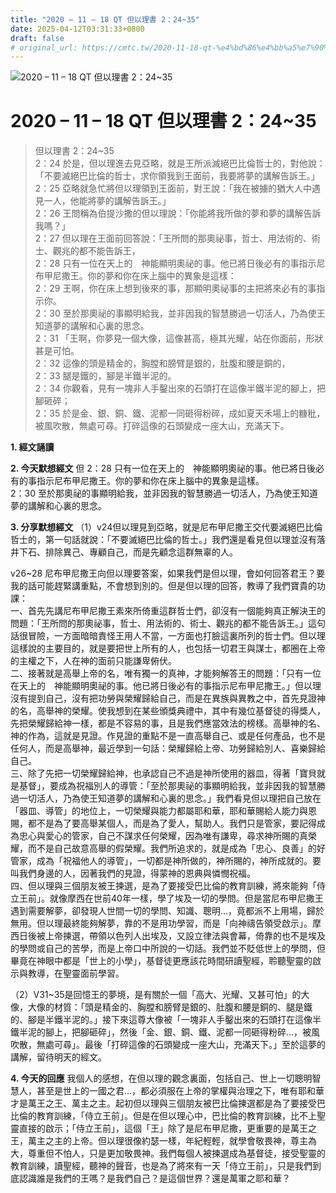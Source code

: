 ```yaml
---
title: "2020 – 11 – 18 QT 但以理書 2：24~35"
date: 2025-04-12T03:31:33+0800
draft: false
# original_url: https://cmtc.tw/2020-11-18-qt-%e4%bd%86%e4%bb%a5%e7%90%86%e6%9b%b8-2%ef%bc%9a2435
---
```


![2020 – 11 – 18 QT 但以理書 2：24\~35](/images/qt.jpg   "2020 – 11 – 18 QT 但以理書 2：24\~35")

# 2020 – 11 – 18 QT 但以理書 2：24\~35

> 但以理書 2：24\~35  
> 2：24 於是，但以理進去見亞略，就是王所派滅絕巴比倫哲士的，對他說：「不要滅絕巴比倫的哲士，求你領我到王面前，我要將夢的講解告訴王。」  
> 2：25 亞略就急忙將但以理領到王面前，對王說：「我在被擄的猶大人中遇見一人，他能將夢的講解告訴王。」  
> 2：26 王問稱為伯提沙撒的但以理說：「你能將我所做的夢和夢的講解告訴我嗎？」  
> 2：27 但以理在王面前回答說：「王所問的那奧祕事，哲士、用法術的、術士、觀兆的都不能告訴王，  
> 2：28 只有一位在天上的　神能顯明奧祕的事。他已將日後必有的事指示尼布甲尼撒王。你的夢和你在床上腦中的異象是這樣：  
> 2：29 王啊，你在床上想到後來的事，那顯明奧祕事的主把將來必有的事指示你。  
> 2：30 至於那奧祕的事顯明給我，並非因我的智慧勝過一切活人，乃為使王知道夢的講解和心裏的思念。  
> 2：31 「王啊，你夢見一個大像，這像甚高，極其光耀，站在你面前，形狀甚是可怕。  
> 2：32 這像的頭是精金的，胸膛和膀臂是銀的，肚腹和腰是銅的，  
> 2：33 腿是鐵的，腳是半鐵半泥的。  
> 2：34 你觀看，見有一塊非人手鑿出來的石頭打在這像半鐵半泥的腳上，把腳砸碎；  
> 2：35 於是金、銀、銅、鐵、泥都一同砸得粉碎，成如夏天禾場上的糠秕，被風吹散，無處可尋。打碎這像的石頭變成一座大山，充滿天下。

**1. 經文誦讀**

**2.  今天默想經文**
但 2：28 只有一位在天上的　神能顯明奧祕的事。他已將日後必有的事指示尼布甲尼撒王。你的夢和你在床上腦中的異象是這樣。  
2：30 至於那奧祕的事顯明給我，並非因我的智慧勝過一切活人，乃為使王知道夢的講解和心裏的思念。

**3. 分享默想經文**
（1）v24但以理見到亞略，就是尼布甲尼撒王交代要滅絕巴比倫哲士的，第一句話就說：「不要滅絕巴比倫的哲士。」我們還是看見但以理並沒有落井下石、排除異己、專顧自己，而是先顧念這群無辜的人。

v26\~28 尼布甲尼撒王向但以理要答案，如果我們是但以理，會如何回答君王？要我的話可能趕緊講重點，不會想到別的。但是但以理的回答，教導了我們寶貴的功課：  
一、首先先講尼布甲尼撒王素來所倚重這群哲士們，卻沒有一個能夠真正解決王的問題：「王所問的那奧祕事，哲士、用法術的、術士、觀兆的都不能告訴王。」這句話很冒險，一方面暗暗責怪王用人不當，一方面也打臉這裏所列的哲士們。但以理這樣說的主要目的，就是要把世上所有的人，也包括一切君王與謀士，都圈在上帝的主權之下，人在神的面前只能謙卑俯伏。  
二、接著就是高舉上帝的名，唯有獨一的真神，才能夠解答王的問題：「只有一位在天上的　神能顯明奧祕的事。他已將日後必有的事指示尼布甲尼撒王。」但以理沒有提到自己，沒有把功勞與榮耀歸給自己，而是在異族與異教之中，首先見證神的名，高舉神的榮耀。使我想到在某些頒獎典禮中，其中有幾位基督徒的得獎人，先把榮耀歸給神一樣，都是不容易的事，且是我們應當效法的榜樣。高舉神的名、神的作為，這就是見證。作見證的重點不是一直高舉自己、或是任何產品，也不是任何人，而是高舉神，最近學到一句話：榮耀歸給上帝、功勞歸給別人、喜樂歸給自己。  
三、除了先把一切榮耀歸給神，也承認自己不過是神所使用的器皿，得著「寶貝就是基督」，要成為祝福別人的導管：「至於那奧祕的事顯明給我，並非因我的智慧勝過一切活人，乃為使王知道夢的講解和心裏的思念。」我們看見但以理把自己放在「器皿、導管」的地位上，一切榮耀與能力都屬耶和華，耶和華賜給人能力與恩賜，都不是為了要高舉某個人，而是為了愛人，幫助人。我們只是管家，要記得成為忠心與愛心的管家，自己不謀求任何榮耀，因為唯有謙卑，尋求神所賜的真榮耀，而不是自己故意高舉的假榮耀。我們所追求的，就是成為「忠心、良善」的好管家，成為「祝福他人的導管」，一切都是神所做的，神所賜的，神所成就的。要叫我們身邊的人，因著我們的見證，得蒙神的恩典與憐憫祝福。  
四、但以理與三個朋友被王揀選，是為了要接受巴比倫的教育訓練，將來能夠「侍立王前」。就像摩西在世前40年一樣，學了埃及一切的學問。但是當尼布甲尼撒王遇到需要解夢，卻發現人世間一切的學問、知識、聰明…，竟都派不上用場，歸於無用。但以理最終能夠解夢，靠的不是用功學習，而是「向神禱告領受啟示」。摩西日後被上帝揀選，帶領以色列人出埃及，又設立律法與會幕，倚靠的也不是埃及的學問或自己的苦學，而是上帝口中所說的一切話。我們並不貶低世上的學問，但畢竟在神眼中都是「世上的小學」，基督徒更應該花時間研讀聖經，聆聽聖靈的啟示與教導，在聖靈面前學習。

（2）V31\~35是回憶王的夢境，是有關於一個「高大、光耀、又甚可怕」的大像，大像的材質：「頭是精金的、胸膛和膀臂是銀的、肚腹和腰是銅的、腿是鐵的、腳是半鐵半泥的。」接下來這尊大像被「一塊非人手鑿出來的石頭打在這像半鐵半泥的腳上，把腳砸碎」，然後「金、銀、銅、鐵、泥都一同砸得粉碎…，被風吹散，無處可尋」。最後「打碎這像的石頭變成一座大山，充滿天下。」至於這夢的講解，留待明天的經文。

**4. 今天的回應**
我個人的感想，在但以理的觀念裏面，包括自己、世上一切聰明智慧人，甚至是世上的一國之君…，都必須服在上帝的掌權與治理之下，唯有耶和華才是萬王之王、萬主之主。起初但以理與三個朋友被巴比倫揀選都是為了要接受巴比倫的教育訓練，「侍立王前」。但是在但以理心中，巴比倫的教育訓練，比不上聖靈直接的啟示；「侍立王前」，這個「王」除了是尼布甲尼撒，更重要的是萬王之王，萬主之主的上帝。但以理很像約瑟一樣，年紀輕輕，就學會敬畏神，尊主為大，尊重但不怕人，只是更加敬畏神。我們每個人被揀選成為基督徒，接受聖靈的教育訓練，讀聖經，聽神的聲音，也是為了將來有一天「侍立王前」，只是我們到底認識誰是我們的王嗎？是我們自己？是這個世界？還是萬軍之耶和華？
